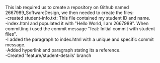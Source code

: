 This lab required us to create a repository on Github named 2667989_SoftwareDesign, we then needed to create the files:
<br>-created student-info.txt: This file contained my student ID and name.
<br>-index.html and populated it with "Hello World, I am 2667989".
 When committing i used the commit message  "feat: Initial commit with student files".
<br>-I added the paragraph to index.html with a unique and specific commit message.
<br>-Added hyperlink and paragraph stating its a reference.
<br>-Created 'feature/student-details' branch

